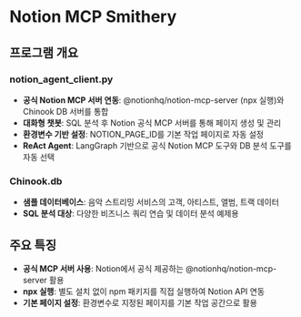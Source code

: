 # Notion MCP Smithery

## 프로그램 개요

### notion_agent_client.py
- **공식 Notion MCP 서버 연동**: @notionhq/notion-mcp-server (npx 실행)와 Chinook DB 서버를 통합
- **대화형 챗봇**: SQL 분석 후 Notion 공식 MCP 서버를 통해 페이지 생성 및 관리
- **환경변수 기반 설정**: NOTION_PAGE_ID를 기본 작업 페이지로 자동 설정
- **ReAct Agent**: LangGraph 기반으로 공식 Notion MCP 도구와 DB 분석 도구를 자동 선택

### Chinook.db
- **샘플 데이터베이스**: 음악 스트리밍 서비스의 고객, 아티스트, 앨범, 트랙 데이터
- **SQL 분석 대상**: 다양한 비즈니스 쿼리 연습 및 데이터 분석 예제용

## 주요 특징
- **공식 MCP 서버 사용**: Notion에서 공식 제공하는 @notionhq/notion-mcp-server 활용
- **npx 실행**: 별도 설치 없이 npm 패키지를 직접 실행하여 Notion API 연동
- **기본 페이지 설정**: 환경변수로 지정된 페이지를 기본 작업 공간으로 활용
